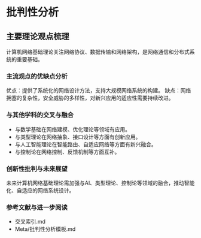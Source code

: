 # 批判性分析

## 主要理论观点梳理

计算机网络基础理论关注网络协议、数据传输和网络架构，是网络通信和分布式系统的重要基础。

### 主流观点的优缺点分析

优点：提供了系统化的网络设计方法，支持大规模网络系统的构建。
缺点：网络拥塞的复杂性，安全威胁的多样性，对新兴应用的适应性需要持续改进。

### 与其他学科的交叉与融合

- 与数学基础在网络建模、优化理论等领域有应用。
- 与类型理论在网络抽象、接口设计等方面有创新应用。
- 与人工智能理论在智能路由、自适应网络等方面有新兴融合。
- 与控制论在网络控制、反馈机制等方面互补。

### 创新性批判与未来展望

未来计算机网络基础理论需加强与AI、类型理论、控制论等领域的融合，推动智能化、自适应的网络系统设计。

### 参考文献与进一步阅读

- 交叉索引.md
- Meta/批判性分析模板.md
